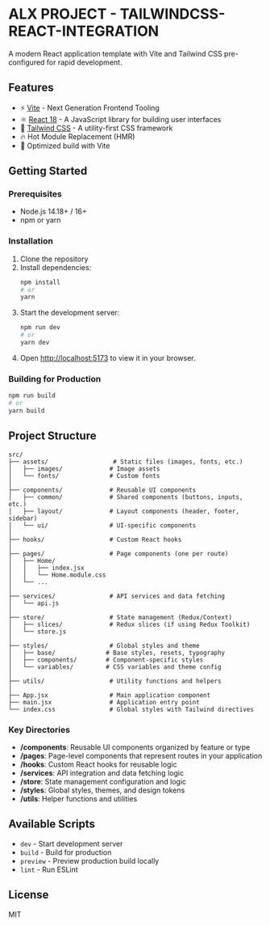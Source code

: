 # ALX PROJECT - TAILWINDCSS-REACT-INTEGRATION

A modern React application template with Vite and Tailwind CSS pre-configured for rapid development.

## Features

- ⚡️ [Vite](https://vitejs.dev/) - Next Generation Frontend Tooling
- ⚛️ [React 18](https://reactjs.org/) - A JavaScript library for building user interfaces
- 🎨 [Tailwind CSS](https://tailwindcss.com/) - A utility-first CSS framework
- 🔥 Hot Module Replacement (HMR)
- 🚀 Optimized build with Vite

## Getting Started

### Prerequisites

- Node.js 14.18+ / 16+
- npm or yarn

### Installation

1. Clone the repository
2. Install dependencies:
   ```bash
   npm install
   # or
   yarn
   ```
3. Start the development server:
   ```bash
   npm run dev
   # or
   yarn dev
   ```
4. Open [http://localhost:5173](http://localhost:5173) to view it in your browser.

### Building for Production

```bash
npm run build
# or
yarn build
```

## Project Structure

```
src/
├── assets/                  # Static files (images, fonts, etc.)
│   ├── images/             # Image assets
│   └── fonts/              # Custom fonts
│
├── components/             # Reusable UI components
│   ├── common/             # Shared components (buttons, inputs, etc.)
│   ├── layout/             # Layout components (header, footer, sidebar)
│   └── ui/                 # UI-specific components
│
├── hooks/                  # Custom React hooks
│
├── pages/                  # Page components (one per route)
│   ├── Home/
│   │   ├── index.jsx
│   │   └── Home.module.css
│   └── ...
│
├── services/               # API services and data fetching
│   └── api.js
│
├── store/                  # State management (Redux/Context)
│   ├── slices/             # Redux slices (if using Redux Toolkit)
│   └── store.js
│
├── styles/                 # Global styles and theme
│   ├── base/              # Base styles, resets, typography
│   ├── components/        # Component-specific styles
│   └── variables/         # CSS variables and theme config
│
├── utils/                  # Utility functions and helpers
│
├── App.jsx                 # Main application component
├── main.jsx                # Application entry point
└── index.css               # Global styles with Tailwind directives
```

### Key Directories

- **/components**: Reusable UI components organized by feature or type
- **/pages**: Page-level components that represent routes in your application
- **/hooks**: Custom React hooks for reusable logic
- **/services**: API integration and data fetching logic
- **/store**: State management configuration and logic
- **/styles**: Global styles, themes, and design tokens
- **/utils**: Helper functions and utilities

## Available Scripts

- `dev` - Start development server
- `build` - Build for production
- `preview` - Preview production build locally
- `lint` - Run ESLint

## License

MIT
